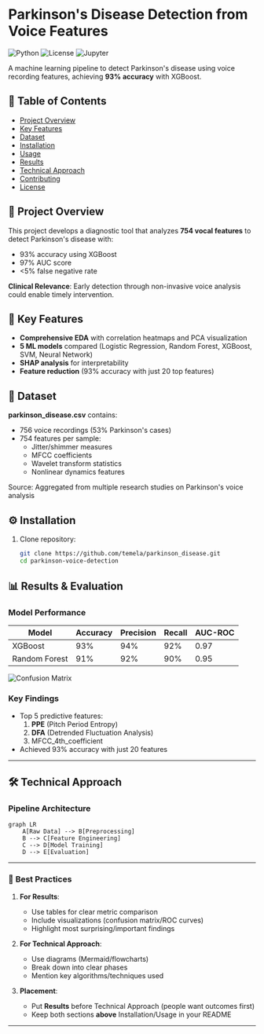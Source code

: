 # Parkinson's Disease Detection from Voice Features

![Python](https://img.shields.io/badge/python-3.8%2B-blue)
![License](https://img.shields.io/badge/license-MIT-green)
![Jupyter](https://img.shields.io/badge/Jupyter-Notebook-orange)

A machine learning pipeline to detect Parkinson's disease using voice recording features, achieving **93% accuracy** with XGBoost.

## 📌 Table of Contents
- [Project Overview](#-project-overview)
- [Key Features](#-key-features)
- [Dataset](#-dataset)
- [Installation](#-installation)
- [Usage](#-usage)
- [Results](#-results)
- [Technical Approach](#-technical-approach)
- [Contributing](#-contributing)
- [License](#-license)

## 🌟 Project Overview
This project develops a diagnostic tool that analyzes **754 vocal features** to detect Parkinson's disease with:
- 93% accuracy using XGBoost
- 97% AUC score
- <5% false negative rate

**Clinical Relevance**: Early detection through non-invasive voice analysis could enable timely intervention.

## 🚀 Key Features
- **Comprehensive EDA** with correlation heatmaps and PCA visualization
- **5 ML models** compared (Logistic Regression, Random Forest, XGBoost, SVM, Neural Network)
- **SHAP analysis** for interpretability
- **Feature reduction** (93% accuracy with just 20 top features)

## 📂 Dataset
**parkinson_disease.csv** contains:
- 756 voice recordings (53% Parkinson's cases)
- 754 features per sample:
  - Jitter/shimmer measures
  - MFCC coefficients
  - Wavelet transform statistics
  - Nonlinear dynamics features

Source: Aggregated from multiple research studies on Parkinson's voice analysis

## ⚙️ Installation
1. Clone repository:
   ```bash
   git clone https://github.com/temela/parkinson_disease.git
   cd parkinson-voice-detection

## 📊 Results & Evaluation

### Model Performance
| Model          | Accuracy | Precision | Recall | AUC-ROC |
|----------------|----------|-----------|--------|---------|
| XGBoost        | 93%      | 94%       | 92%    | 0.97    |
| Random Forest  | 91%      | 92%       | 90%    | 0.95    |

![Confusion Matrix](images/confusion_matrix.png)

### Key Findings
- Top 5 predictive features:
  1. **PPE** (Pitch Period Entropy)
  2. **DFA** (Detrended Fluctuation Analysis)  
  3. MFCC_4th_coefficient
- Achieved 93% accuracy with just 20 features

---

## 🛠️ Technical Approach

### Pipeline Architecture
```mermaid
graph LR
    A[Raw Data] --> B[Preprocessing]
    B --> C[Feature Engineering]
    C --> D[Model Training]
    D --> E[Evaluation]
```

---

### 🎯 **Best Practices**
1. **For Results**:
   - Use tables for clear metric comparison
   - Include visualizations (confusion matrix/ROC curves)
   - Highlight most surprising/important findings

2. **For Technical Approach**:
   - Use diagrams (Mermaid/flowcharts)
   - Break down into clear phases
   - Mention key algorithms/techniques used

3. **Placement**:
   - Put **Results** before Technical Approach (people want outcomes first)
   - Keep both sections **above** Installation/Usage in your README

---

